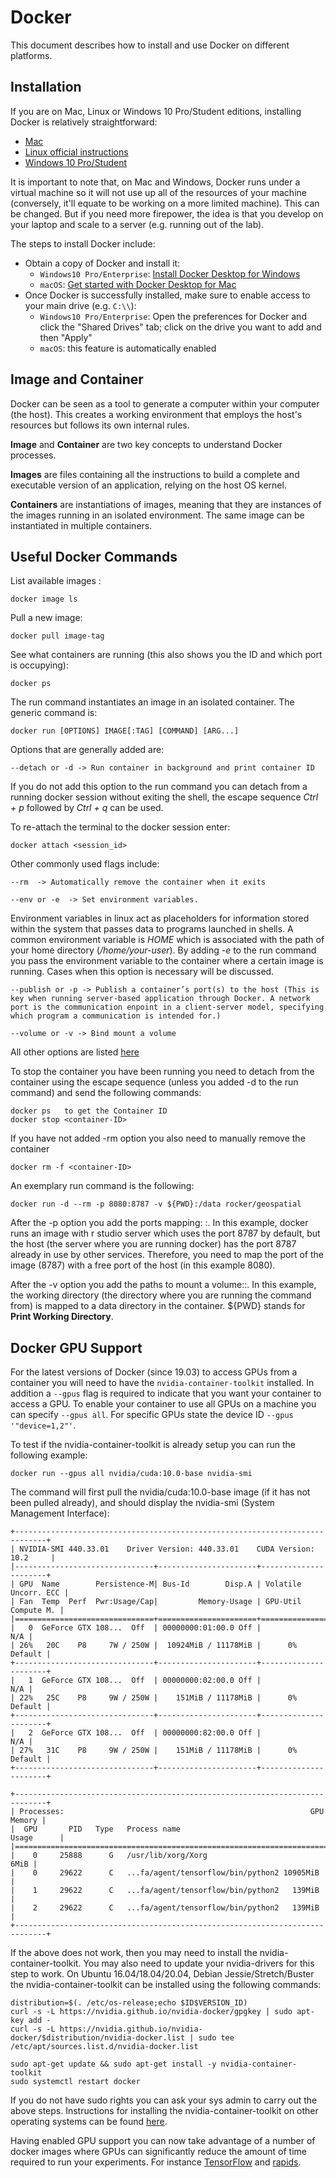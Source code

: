 # Docker

This document describes how to install and use Docker on different platforms.

## Installation

If you are on Mac, Linux or Windows 10 Pro/Student editions, installing Docker
is relatively straightforward:

* [Mac](https://docs.docker.com/docker-for-mac/)
* [Linux official instructions](https://docs.docker.com/install/linux/docker-ce/ubuntu/)
* [Windows 10 Pro/Student](https://docs.docker.com/docker-for-windows/)

It is important to note that, on Mac and Windows, Docker runs under a virtual
machine so it will not use up all of the resources of your machine
(conversely, it'll equate to be working on a more limited machine). This can
be changed. But if you need more firepower, the idea is that you develop on
your laptop and scale to a server (e.g. running out of the lab).

The steps to install Docker include:

- Obtain a copy of Docker and install it:
    - `Windows10 Pro/Enterprise`: [Install Docker Desktop for Windows](https://docs.docker.com/docker-for-windows/install/)
    - `macOS`: [Get started with Docker Desktop for Mac](https://docs.docker.com/docker-for-mac/)
- Once Docker is successfully installed, make sure to enable access to your main drive (e.g. `C:\\`): 
    - `Windows10 Pro/Enterprise`: Open the preferences for Docker and click the
      "Shared Drives" tab; click on the drive you want to add and then "Apply"
    - `macOS`: this feature is automatically enabled

## Image and Container

Docker can be seen as a tool to generate a computer within your computer (the host). This creates a working environment that employs the host's resources but follows its own internal rules. 

**Image** and **Container** are two key concepts to understand Docker processes.

**Images** are files containing all the instructions to build a complete and executable version of an application, relying on the host OS kernel.

**Containers** are instantiations of images, meaning that they are instances of the images running in an isolated environment. The same image can be instantiated in multiple containers.

## Useful Docker Commands

List available images :

```shell
docker image ls
```
Pull a new image:

```shell
docker pull image-tag
```

See what containers are running (this also shows you the ID and which port is occupying):

```shell
docker ps
```
The run command instantiates an image in an isolated container. The generic command is:

```shell
docker run [OPTIONS] IMAGE[:TAG] [COMMAND] [ARG...]
```
Options that are generally added are:

```shell
--detach or -d -> Run container in background and print container ID
```

If you do not add this option to the run command you can detach from a running docker session without exiting the shell, the escape sequence *Ctrl + p* followed by *Ctrl + q* can be used. 

To re-attach the terminal to the docker session enter: 

```shell
docker attach <session_id>
```

Other commonly used flags include:

```shell
--rm  -> Automatically remove the container when it exits
```

```shell
--env or -e  -> Set environment variables.
```
Environment variables in linux act as placeholders for information stored within the system that passes data to programs launched in shells. A common environment variable is *HOME* which is associated with the path of your home directory (*/home/your-user*). By adding *-e* to the run command you pass the environment variable to the container where a certain image is running. Cases when this option is necessary will be discussed.

```shell
--publish or -p -> Publish a container’s port(s) to the host (This is key when running server-based application through Docker. A network port is the communication enpoint in a client-server model, specifying which program a communication is intended for.)

--volume or -v -> Bind mount a volume 
```

All other options are listed [here](https://docs.docker.com/engine/reference/commandline/run/)

To stop the container you have been running you need to detach from the container using the escape sequence (unless you added -d to the run command) and send the following commands: 

```shell
docker ps   to get the Container ID
docker stop <container-ID>  
```

If you have not added -rm option you also need to manually remove the container

```shell
docker rm -f <container-ID>
```

An exemplary run command is the following:

```shell
docker run -d --rm -p 8080:8787 -v ${PWD}:/data rocker/geospatial
```

After the -p option you add the ports mapping: <host port>:<container port>. In this example, docker runs an image with r studio server which uses the port 8787 by default, but the host (the server where you are running docker) has the port 8787 already in use by other services. Therefore, you need to map the port of the image (8787) with a free port of the host (in this example 8080).

After the -v option you add the paths to mount a volume:<host path>:<container path>. In this example, the working directory (the directory where you are running the command from) is mapped to a data directory in the container. \${PWD} stands for **Print Working Directory**.
 
## Docker GPU Support

For the latest versions of Docker (since 19.03) to access GPUs from a container you will need to have the ```nvidia-container-toolkit``` installed. In addition a ```--gpus``` flag is required to indicate that you want your container to access a GPU. To enable your container to use all GPUs on a machine you can specify ```--gpus all```. For specific GPUs state the device ID ```--gpus '"device=1,2"'```.
 
To test if the nvidia-container-toolkit is already setup you can run the following example:


```shell
docker run --gpus all nvidia/cuda:10.0-base nvidia-smi
```

The command will first pull the nvidia/cuda:10.0-base image (if it has not been pulled already), and should display the nvidia-smi (System Management Interface):

```shell
+-----------------------------------------------------------------------------+
| NVIDIA-SMI 440.33.01    Driver Version: 440.33.01    CUDA Version: 10.2     |
|-------------------------------+----------------------+----------------------+
| GPU  Name        Persistence-M| Bus-Id        Disp.A | Volatile Uncorr. ECC |
| Fan  Temp  Perf  Pwr:Usage/Cap|         Memory-Usage | GPU-Util  Compute M. |
|===============================+======================+======================|
|   0  GeForce GTX 108...  Off  | 00000000:01:00.0 Off |                  N/A |
| 26%   20C    P8     7W / 250W |  10924MiB / 11178MiB |      0%      Default |
+-------------------------------+----------------------+----------------------+
|   1  GeForce GTX 108...  Off  | 00000000:02:00.0 Off |                  N/A |
| 22%   25C    P8     9W / 250W |    151MiB / 11178MiB |      0%      Default |
+-------------------------------+----------------------+----------------------+
|   2  GeForce GTX 108...  Off  | 00000000:82:00.0 Off |                  N/A |
| 27%   31C    P8     9W / 250W |    151MiB / 11178MiB |      0%      Default |
+-------------------------------+----------------------+----------------------+
                                                                               
+-----------------------------------------------------------------------------+
| Processes:                                                       GPU Memory |
|  GPU       PID   Type   Process name                             Usage      |
|=============================================================================|
|    0     25888      G   /usr/lib/xorg/Xorg                             6MiB |
|    0     29622      C   ...fa/agent/tensorflow/bin/python2 10905MiB |
|    1     29622      C   ...fa/agent/tensorflow/bin/python2   139MiB |
|    2     29622      C   ...fa/agent/tensorflow/bin/python2   139MiB |
+-----------------------------------------------------------------------------+
```

If the above does not work, then you may need to install the nvidia-container-toolkit. You may also need to update your nvidia-drivers for this step to work. On Ubuntu 16.04/18.04/20.04, Debian Jessie/Stretch/Buster the nvidia-container-toolkit can be installed using the following commands:

```shell
distribution=$(. /etc/os-release;echo $ID$VERSION_ID)
curl -s -L https://nvidia.github.io/nvidia-docker/gpgkey | sudo apt-key add -
curl -s -L https://nvidia.github.io/nvidia-docker/$distribution/nvidia-docker.list | sudo tee /etc/apt/sources.list.d/nvidia-docker.list

sudo apt-get update && sudo apt-get install -y nvidia-container-toolkit
sudo systemctl restart docker
```

If you do not have sudo rights you can ask your sys admin to carry out the above steps. Instructions for installing the nvidia-container-toolkit on other operating systems can be found [here](https://github.com/NVIDIA/nvidia-docker). 

Having enabled GPU support you can now take advantage of a number of docker images where GPUs can significantly reduce the amount of time required to run your experiments. For instance [TensorFlow](https://www.tensorflow.org/install/docker) and [rapids](https://rapids.ai/start.html).
